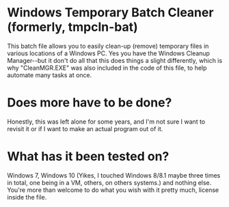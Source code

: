 # Windows Temporary Batch Cleaner (formerly, tmpcln-bat)

This batch file allows you to easily clean-up (remove) temporary files in various locations of a Windows PC. Yes you have the Windows Cleanup Manager--but it don't do all that this does things a slight differently, which is why "CleanMGR.EXE" was also included in the code of this file, to help automate many tasks at once.

# Does more have to be done?
Honestly, this was left alone for some years, and I'm not sure I want to revisit it or if I want to make an actual program out of it.

# What has it been tested on?
Windows 7, Windows 10 (Yikes,  I touched Windows 8/8.1 maybe three times in total, one being in a VM, others, on others systems.) and nothing else. You're more than welcome to do what you wish with it pretty much, license inside the file.
